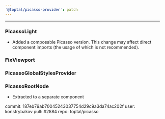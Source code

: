 ```yaml
---
'@toptal/picasso-provider': patch
---
```


---
### PicassoLight

- Added a composable Picasso version. This change may affect direct component imports (the usage of which is not recommended).

### FixViewport
### PicassoGlobalStylesProvider
### PicassoRootNode

- Extracted to a separate component

commit: 187eb79ab70045243037754d29c9a3da74ac202f
user: konstrybakov
pull: #2884
repo: toptal/picasso
